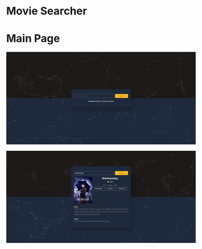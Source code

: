 # Movie Searcher

# Main Page
![Main Page](https://github.com/evtimov-ptr/Movie-Searcher/blob/main/img/img1.png)

![Search Result](https://github.com/evtimov-ptr/Movie-Searcher/blob/main/img/img2.png)

